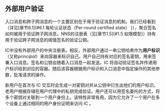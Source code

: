 ## 外部用户验证

入口消息和跨子网消息的一个主要区别在于用于验证消息的机制。我们已经看到（详见[章节6.1](#6.1 每轮认证状态（Per-round certified state） )），聚合签名如何被用于验证跨子网消息。NNS的注册表（见[章节1.5](#1.5 权限模型)）持有用于验证跨子网消息的阈值签名的验证公钥。

IC中没有外部用户的中央注册表。相反，外部用户通过一串公钥哈希作为**用户标识**（又称*principal*）来向容器来标识自己。用户自己持有对应的签名密钥，用来签署入口消息。签名和公钥会随着入口消息一起发送。IC 将自动验证签名并传递用户标识给到对应的容器。随后该容器根据用户标识和入口消息中指定操作的其他参数，批准请求的操作。

新用户在首次与 IC 交互时会生成一对密钥对并从公钥中衍生出他们的用户标识。老用户根据存储在用户代理中的私钥完成验证。用户还可以用签名委托的方式，将多个密钥对关联到一个用户身份上。该特性非常有用，因为它允许了一个用户在多个设备上通过相同的用户身份证明来访问 IC 。